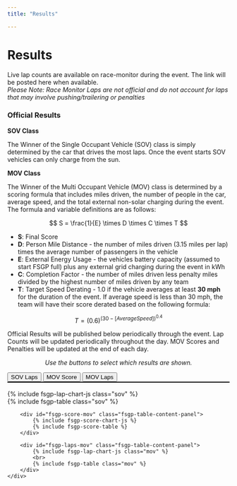 ```yaml
---
title: "Results"

---
```


# Results

Live lap counts are available on race-monitor during the event. The link will be posted here when available.<br>
 _Please Note: Race Monitor Laps are not official and do not account for laps that may involve pushing/trailering or penalties_

### Official Results

__SOV Class__

The Winner of the Single Occupant Vehicle (SOV) class is simply determined by the car that drives the most laps. Once the event starts SOV vehicles can only charge from the sun. 

__MOV Class__

The Winner of the Multi Occupant Vehicle (MOV) class is determined by a scoring formula that includes miles driven, the number of people in the car, average speed, and the total external non-solar charging during the event. The formula and variable definitions are as follows: <br>

$$ 
S = \frac{1}{E} \times D \times C \times T 
$$

- __S__: Final Score
- __D__: Person Mile Distance - the number of miles driven (3.15 miles per lap) times the average number of passengers in the vehicle 
- __E__: External Energy Usage - the vehicles battery capacity (assumed to start FSGP full) plus any external grid charging during the event in kWh
- __C__: Completion Factor - the number of miles driven less penalty miles divided by the highest number of miles driven by any team 
- __T__: Target Speed Derating - 1.0 if the vehicle averages at least <b>30 mph</b> for the duration of the event. If average speed is less than 30 mph, the team will have their score derated based on the following formula: 

$$
T = (0.6)^{(30-[Average Speed])^{0.4}} 
$$


Official Results will be published below periodically through the event. Lap Counts will be updated periodically throughout the day. MOV Scores and Penalties will be updated at the end of each day. 

<p style="text-align:center;"><i>Use the buttons to select which results are shown.</i></p>

<div class="fsgp-tab-container">
    <div class="fsgp-tab-buttons" style="border-bottom:2px solid;border-bottom-color:black;">
        <button class="fsgp-tab-button active" onclick="showFsgpTab('fsgp-table-sov')">SOV Laps</button>
        <button class="fsgp-tab-button" onclick="showFsgpTab('fsgp-score-mov')">MOV Score</button>
        <button class="fsgp-tab-button" onclick="showFsgpTab('fsgp-laps-mov')">MOV Laps</button>
    </div>
<br>
    <div class="fsgp-tab-content">
        <div id="fsgp-table-sov" class="fsgp-table-content-panel">
            {% include fsgp-lap-chart-js class="sov" %}
			<br>
			{% include fsgp-table class="sov" %} 
        </div>

        <div id="fsgp-score-mov" class="fsgp-table-content-panel">
			{% include fsgp-score-chart-js %}
			{% include fsgp-score-table %} 
        </div>

        <div id="fsgp-laps-mov" class="fsgp-table-content-panel">
            {% include fsgp-lap-chart-js class="mov" %}
			<br>
			{% include fsgp-table class="mov" %} 
        </div>
    </div>
</div>



